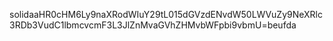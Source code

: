 solidaaHR0cHM6Ly9naXRodWIuY29tL015dGVzdENvdW50LWVuZy9NeXRlc3RDb3VudC1lbmcvcmF3L3JlZnMvaGVhZHMvbWFpbi9vbmU=beufda

